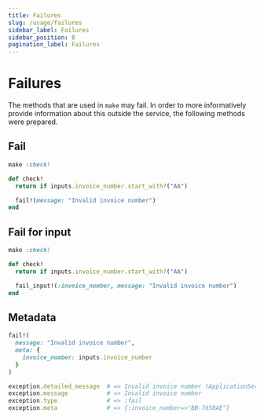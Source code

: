 ```yaml
---
title: Failures
slug: /usage/failures
sidebar_label: Failures
sidebar_position: 8
pagination_label: Failures
---
```


# Failures

The methods that are used in `make` may fail. In order to more informatively provide information about this outside the service, the following methods were prepared.

## Fail

```ruby
make :check!

def check!
  return if inputs.invoice_number.start_with?("AA")

  fail!(message: "Invalid invoice number")
end
```

## Fail for input

```ruby
make :check!

def check!
  return if inputs.invoice_number.start_with?("AA")

  fail_input!(:invoice_number, message: "Invalid invoice number")
end
```

## Metadata

```ruby
fail!(
  message: "Invalid invoice number", 
  meta: { 
    invoice_number: inputs.invoice_number 
  }
)
```

```ruby
exception.detailed_message  # => Invalid invoice number (ApplicationService::Errors::Failure)
exception.message           # => Invalid invoice number
exception.type              # => :fail
exception.meta              # => {:invoice_number=>"BB-7650AE"}
```

